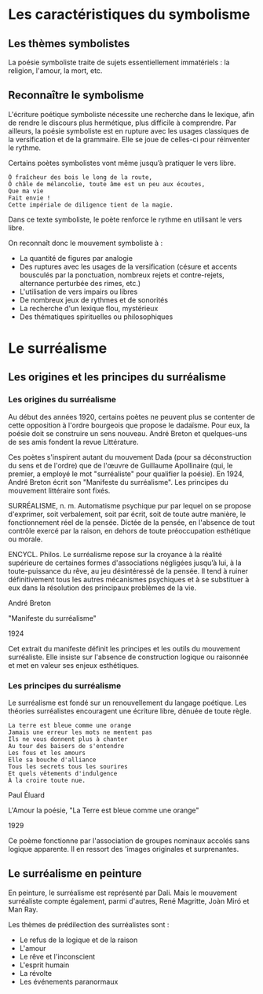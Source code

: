 # Les caractéristiques du symbolisme
## Les thèmes symbolistes
La poésie symboliste traite de sujets essentiellement immatériels : la religion, l'amour, la mort, etc.

## Reconnaître le symbolisme
L'écriture poétique symboliste nécessite une recherche dans le lexique, afin de rendre le discours plus hermétique, plus difficile à comprendre.
Par ailleurs, la poésie symboliste est en rupture avec les usages classiques de la versification et de la grammaire. Elle se joue de celles-ci pour réinventer le rythme.

Certains poètes symbolistes vont même jusqu’à pratiquer le vers libre.
```
Ô fraîcheur des bois le long de la route,
Ô châle de mélancolie, toute âme est un peu aux écoutes,
Que ma vie
Fait envie !
Cette impériale de diligence tient de la magie.
```
Dans ce texte symboliste, le poète renforce le rythme en utilisant le vers libre.

On reconnaît donc le mouvement symboliste à :

* La quantité de figures par analogie
* Des ruptures avec les usages de la versification (césure et accents bousculés par la ponctuation, nombreux rejets et contre-rejets, alternance perturbée des rimes, etc.)
* L'utilisation de vers impairs ou libres
* De nombreux jeux de rythmes et de sonorités
* La recherche d'un lexique flou, mystérieux
* Des thématiques spirituelles ou philosophiques

# Le surréalisme
## Les origines et les principes du surréalisme
### Les origines du surréalisme
Au début des années 1920, certains poètes ne peuvent plus se contenter de cette opposition à l'ordre bourgeois que propose le dadaïsme. Pour eux, la poésie doit se construire un sens nouveau. André Breton et quelques-uns de ses amis fondent la revue Littérature.

Ces poètes s'inspirent autant du mouvement Dada (pour sa déconstruction du sens et de l'ordre) que de l'œuvre de Guillaume Apollinaire (qui, le premier, a employé le mot "surréaliste" pour qualifier la poésie).
En 1924, André Breton écrit son "Manifeste du surréalisme". Les principes du mouvement littéraire sont fixés.

SURRÉALISME, n. m. Automatisme psychique pur par lequel on se propose d'exprimer, soit verbalement, soit par écrit, soit de toute autre manière, le fonctionnement réel de la pensée. Dictée de la pensée, en l'absence de tout contrôle exercé par la raison, en dehors de toute préoccupation esthétique ou morale.

ENCYCL. Philos. Le surréalisme repose sur la croyance à la réalité supérieure de certaines formes d'associations négligées jusqu’à lui, à la toute-puissance du rêve, au jeu désintéressé de la pensée. Il tend à ruiner définitivement tous les autres mécanismes psychiques et à se substituer à eux dans la résolution des principaux problèmes de la vie.

André Breton

"Manifeste du surréalisme"

1924

Cet extrait du manifeste définit les principes et les outils du mouvement surréaliste. Elle insiste sur l'absence de construction logique ou raisonnée et met en valeur ses enjeux esthétiques.

### Les principes du surréalisme
Le surréalisme est fondé sur un renouvellement du langage poétique. Les théories surréalistes encouragent une écriture libre, dénuée de toute règle.

```
La terre est bleue comme une orange
Jamais une erreur les mots ne mentent pas
Ils ne vous donnent plus à chanter
Au tour des baisers de s'entendre
Les fous et les amours
Elle sa bouche d'alliance
Tous les secrets tous les sourires
Et quels vêtements d'indulgence
À la croire toute nue.
```

Paul Éluard

L'Amour la poésie, "La Terre est bleue comme une orange"

1929

Ce poème fonctionne par l'association de groupes nominaux accolés sans logique apparente. Il en ressort des 'images originales et surprenantes.

## Le surréalisme en peinture
En peinture, le surréalisme est représenté par Dali. Mais le mouvement surréaliste compte également, parmi d'autres, René Magritte, Joàn Miró et Man Ray.

Les thèmes de prédilection des surréalistes sont :

* Le refus de la logique et de la raison
* L'amour
* Le rêve et l'inconscient
* L'esprit humain
* La révolte
* Les événements paranormaux
